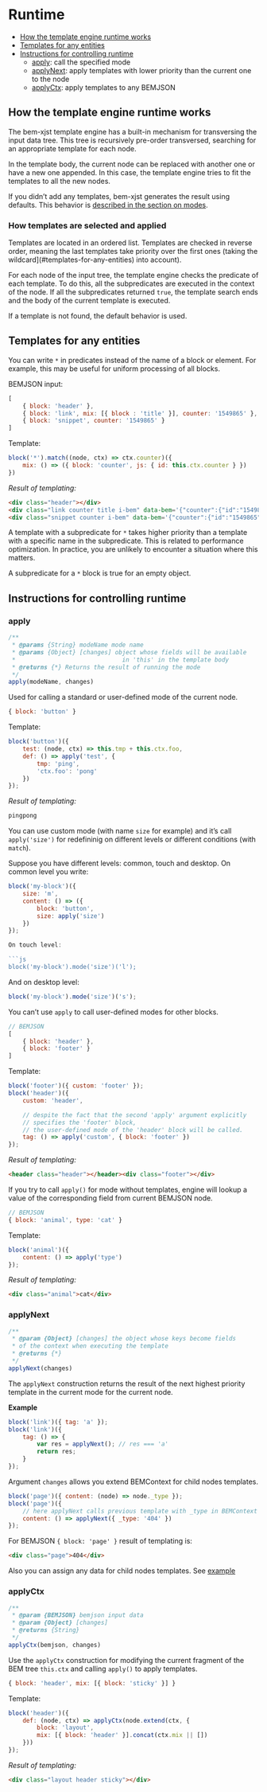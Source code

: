 # Runtime

* [How the template engine runtime works](#how-the-template-engine-runtime-works)
* [Templates for any entities](#templates-for-any-entities)
* [Instructions for controlling runtime](#instructions-for-controlling-runtime)
  * [apply](#apply): call the specified mode
  * [applyNext](#applynext): apply templates with lower priority than the current one to the node
  * [applyCtx](#applyctx): apply templates to any BEMJSON

## How the template engine runtime works

The bem-xjst template engine has a built-in mechanism for transversing the input data tree. This tree is recursively pre-order transversed, searching for an appropriate template for each node.

In the template body, the current node can be replaced with another one or have a new one appended. In this case, the template engine tries to fit the templates to all the new nodes.

If you didn’t add any templates, bem-xjst generates the result using defaults. This behavior is [described in the section on modes](5-templates-syntax.md#body).

### How templates are selected and applied

Templates are located in an ordered list. Templates are checked in reverse order, meaning the last templates take priority over the first ones (taking the wildcard](#templates-for-any-entities) into account).

For each node of the input tree, the template engine checks the predicate of each template. To do this, all the subpredicates are executed in the context of the node. If all the subpredicates returned `true`, the template search ends and the body of the current template is executed.

If a template is not found, the default behavior is used.

## Templates for any entities

You can write `*` in predicates instead of the name of a block or element. For example, this may be useful for uniform processing of all blocks.

BEMJSON input:

```js
[
    { block: 'header' },
    { block: 'link', mix: [{ block : 'title' }], counter: '1549865' },
    { block: 'snippet', counter: '1549865' }
]
```

Template:

```js
block('*').match((node, ctx) => ctx.counter)({
    mix: () => ({ block: 'counter', js: { id: this.ctx.counter } })
})
```

*Result of templating:*

```html
<div class="header"></div>
<div class="link counter title i-bem" data-bem='{"counter":{"id":"1549865"}}'></div>
<div class="snippet counter i-bem" data-bem='{"counter":{"id":"1549865"}}'></div>
```

A template with a subpredicate for `*` takes higher priority than a template with a specific name in the subpredicate. This is related to performance optimization. In practice, you are unlikely to encounter a situation where this matters.

A subpredicate for a `*` block is true for an empty object.

## Instructions for controlling runtime

### apply

```js
/**
 * @params {String} modeName mode name
 * @params {Object} [changes] object whose fields will be available
 *                              in 'this' in the template body
 * @returns {*} Returns the result of running the mode
 */
apply(modeName, changes)
```

Used for calling a standard or user-defined mode of the current node.

```js
{ block: 'button' }
```

Template:

```js
block('button')({
    test: (node, ctx) => this.tmp + this.ctx.foo,
    def: () => apply('test', {
        tmp: 'ping',
        'ctx.foo': 'pong'
    })
});
```

*Result of templating:*

```html
pingpong
```

You can use custom mode (with name `size` for example) and it’s call `apply('size')` for redefininig on different levels or different conditions (with `match`).

Suppose you have different levels: common, touch and desktop. On common level you write:

```js
block('my-block')({
    size: 'm',
    content: () => ({
        block: 'button',
        size: apply('size')
    })
});

On touch level:

```js
block('my-block').mode('size')('l');
```

And on desktop level:

```js
block('my-block').mode('size')('s');
```


You can’t use `apply` to call user-defined modes for other blocks.

```js
// BEMJSON
[
    { block: 'header' },
    { block: 'footer' }
]
```

Template:

```js
block('footer')({ custom: 'footer' });
block('header')({
    custom: 'header',

    // despite the fact that the second 'apply' argument explicitly
    // specifies the 'footer' block,
    // the user-defined mode of the 'header' block will be called.
    tag: () => apply('custom', { block: 'footer' })
});
```

*Result of templating:*

```html
<header class="header"></header><div class="footer"></div>
```

If you try to call `apply()` for mode without templates, engine will lookup a
value of the corresponding field from current BEMJSON node.

```js
// BEMJSON
{ block: 'animal', type: 'cat' }
```

Template:

```js
block('animal')({
    content: () => apply('type')
});
```

*Result of templating:*

```html
<div class="animal">cat</div>
```

### applyNext

```js
/**
 * @param {Object} [changes] the object whose keys become fields
 * of the context when executing the template
 * @returns {*}
 */
applyNext(changes)
```

The `applyNext` construction returns the result of the next highest priority template in the current mode for the current node.

**Example**

```js
block('link')({ tag: 'a' });
block('link')({
    tag: () => {
        var res = applyNext(); // res === 'a'
        return res;
    }
});
```

Argument `changes` allows you extend BEMContext for child nodes templates.

```js
block('page')({ content: (node) => node._type });
block('page')({
    // here applyNext calls previous template with _type in BEMContext
    content: () => applyNext({ _type: '404' })
});
```

For BEMJSON `{ block: 'page' }` result of templating is:

```html
<div class="page">404</div>
```

Also you can assign any data for child nodes templates. See [example](6-templates-context.md#data-tunneling-for-child’s-templates)

### applyCtx

```js
/**
 * @param {BEMJSON} bemjson input data
 * @param {Object} [changes]
 * @returns {String}
 */
applyCtx(bemjson, changes)
```

Use the `applyCtx` construction for modifying the current fragment of the BEM tree `this.ctx` and calling `apply()` to apply templates.

```js
{ block: 'header', mix: [{ block: 'sticky' }] }
```

Template:

```js
block('header')({
    def: (node, ctx) => applyCtx(node.extend(ctx, {
        block: 'layout',
        mix: [{ block: 'header' }].concat(ctx.mix || [])
    }))
});
```

*Result of templating:*

```html
<div class="layout header sticky"></div>
```
